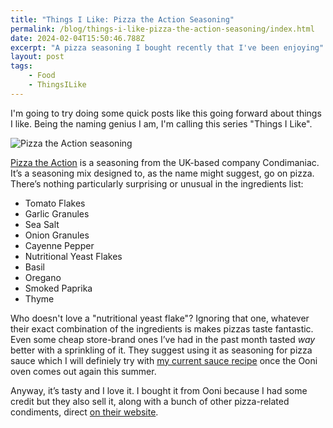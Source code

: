 ```yaml
---
title: "Things I Like: Pizza the Action Seasoning"
permalink: /blog/things-i-like-pizza-the-action-seasoning/index.html
date: 2024-02-04T15:50:46.788Z
excerpt: "A pizza seasoning I bought recently that I've been enjoying"
layout: post
tags:
    - Food
    - ThingsILike
---
```


I'm going to try doing some quick posts like this going forward about things I like. Being the naming genius I am, I'm calling this series "Things I Like". 

![Pizza the Action seasoning](https://cdn.rknight.me/site/pizza-the-action.jpg)

[Pizza the Action](https://condimaniac.com/products/condimaniac-pizza-the-action-pizza-seasoning) is a seasoning from the UK-based company Condimaniac. It’s a seasoning mix designed to, as the name might suggest, go on pizza. There’s nothing particularly surprising or unusual in the ingredients list:

- Tomato Flakes
- Garlic Granules
- Sea Salt
- Onion Granules
- Cayenne Pepper
- Nutritional Yeast Flakes
- Basil
- Oregano
- Smoked Paprika
- Thyme

Who doesn't love a "nutritional yeast flake"? Ignoring that one, whatever their exact combination of the ingredients is makes pizzas taste fantastic. Even some cheap store-brand ones I’ve had in the past month tasted _way_ better with a sprinkling of it. They suggest using it as seasoning for pizza sauce which I will definiely try with [my current sauce recipe](https://rknight.me/blog/one-year-of-pizza-making/) once the Ooni oven comes out again this summer.

Anyway, it’s tasty and I love it. I bought it from Ooni because I had some credit but they also sell it, along with a bunch of other pizza-related condiments, direct [on their website](https://condimaniac.com/collections/all).